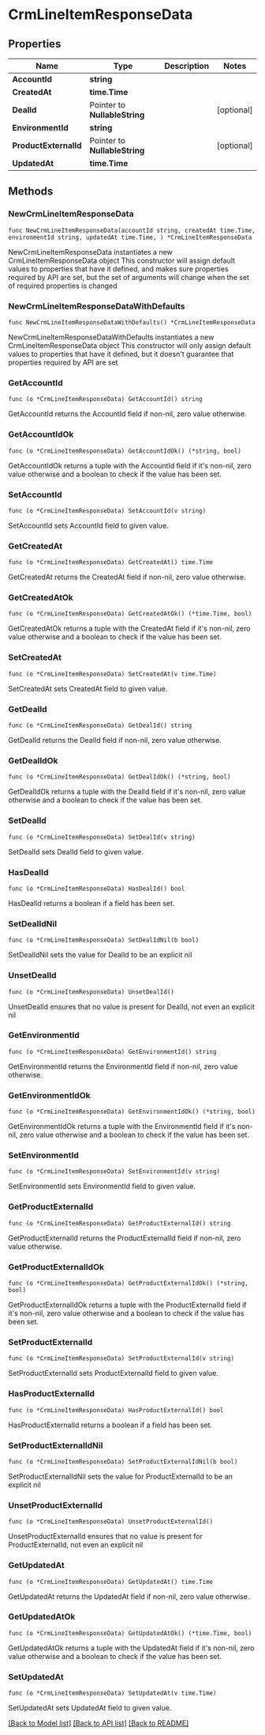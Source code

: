 # CrmLineItemResponseData

## Properties

Name | Type | Description | Notes
------------ | ------------- | ------------- | -------------
**AccountId** | **string** |  | 
**CreatedAt** | **time.Time** |  | 
**DealId** | Pointer to **NullableString** |  | [optional] 
**EnvironmentId** | **string** |  | 
**ProductExternalId** | Pointer to **NullableString** |  | [optional] 
**UpdatedAt** | **time.Time** |  | 

## Methods

### NewCrmLineItemResponseData

`func NewCrmLineItemResponseData(accountId string, createdAt time.Time, environmentId string, updatedAt time.Time, ) *CrmLineItemResponseData`

NewCrmLineItemResponseData instantiates a new CrmLineItemResponseData object
This constructor will assign default values to properties that have it defined,
and makes sure properties required by API are set, but the set of arguments
will change when the set of required properties is changed

### NewCrmLineItemResponseDataWithDefaults

`func NewCrmLineItemResponseDataWithDefaults() *CrmLineItemResponseData`

NewCrmLineItemResponseDataWithDefaults instantiates a new CrmLineItemResponseData object
This constructor will only assign default values to properties that have it defined,
but it doesn't guarantee that properties required by API are set

### GetAccountId

`func (o *CrmLineItemResponseData) GetAccountId() string`

GetAccountId returns the AccountId field if non-nil, zero value otherwise.

### GetAccountIdOk

`func (o *CrmLineItemResponseData) GetAccountIdOk() (*string, bool)`

GetAccountIdOk returns a tuple with the AccountId field if it's non-nil, zero value otherwise
and a boolean to check if the value has been set.

### SetAccountId

`func (o *CrmLineItemResponseData) SetAccountId(v string)`

SetAccountId sets AccountId field to given value.


### GetCreatedAt

`func (o *CrmLineItemResponseData) GetCreatedAt() time.Time`

GetCreatedAt returns the CreatedAt field if non-nil, zero value otherwise.

### GetCreatedAtOk

`func (o *CrmLineItemResponseData) GetCreatedAtOk() (*time.Time, bool)`

GetCreatedAtOk returns a tuple with the CreatedAt field if it's non-nil, zero value otherwise
and a boolean to check if the value has been set.

### SetCreatedAt

`func (o *CrmLineItemResponseData) SetCreatedAt(v time.Time)`

SetCreatedAt sets CreatedAt field to given value.


### GetDealId

`func (o *CrmLineItemResponseData) GetDealId() string`

GetDealId returns the DealId field if non-nil, zero value otherwise.

### GetDealIdOk

`func (o *CrmLineItemResponseData) GetDealIdOk() (*string, bool)`

GetDealIdOk returns a tuple with the DealId field if it's non-nil, zero value otherwise
and a boolean to check if the value has been set.

### SetDealId

`func (o *CrmLineItemResponseData) SetDealId(v string)`

SetDealId sets DealId field to given value.

### HasDealId

`func (o *CrmLineItemResponseData) HasDealId() bool`

HasDealId returns a boolean if a field has been set.

### SetDealIdNil

`func (o *CrmLineItemResponseData) SetDealIdNil(b bool)`

 SetDealIdNil sets the value for DealId to be an explicit nil

### UnsetDealId
`func (o *CrmLineItemResponseData) UnsetDealId()`

UnsetDealId ensures that no value is present for DealId, not even an explicit nil
### GetEnvironmentId

`func (o *CrmLineItemResponseData) GetEnvironmentId() string`

GetEnvironmentId returns the EnvironmentId field if non-nil, zero value otherwise.

### GetEnvironmentIdOk

`func (o *CrmLineItemResponseData) GetEnvironmentIdOk() (*string, bool)`

GetEnvironmentIdOk returns a tuple with the EnvironmentId field if it's non-nil, zero value otherwise
and a boolean to check if the value has been set.

### SetEnvironmentId

`func (o *CrmLineItemResponseData) SetEnvironmentId(v string)`

SetEnvironmentId sets EnvironmentId field to given value.


### GetProductExternalId

`func (o *CrmLineItemResponseData) GetProductExternalId() string`

GetProductExternalId returns the ProductExternalId field if non-nil, zero value otherwise.

### GetProductExternalIdOk

`func (o *CrmLineItemResponseData) GetProductExternalIdOk() (*string, bool)`

GetProductExternalIdOk returns a tuple with the ProductExternalId field if it's non-nil, zero value otherwise
and a boolean to check if the value has been set.

### SetProductExternalId

`func (o *CrmLineItemResponseData) SetProductExternalId(v string)`

SetProductExternalId sets ProductExternalId field to given value.

### HasProductExternalId

`func (o *CrmLineItemResponseData) HasProductExternalId() bool`

HasProductExternalId returns a boolean if a field has been set.

### SetProductExternalIdNil

`func (o *CrmLineItemResponseData) SetProductExternalIdNil(b bool)`

 SetProductExternalIdNil sets the value for ProductExternalId to be an explicit nil

### UnsetProductExternalId
`func (o *CrmLineItemResponseData) UnsetProductExternalId()`

UnsetProductExternalId ensures that no value is present for ProductExternalId, not even an explicit nil
### GetUpdatedAt

`func (o *CrmLineItemResponseData) GetUpdatedAt() time.Time`

GetUpdatedAt returns the UpdatedAt field if non-nil, zero value otherwise.

### GetUpdatedAtOk

`func (o *CrmLineItemResponseData) GetUpdatedAtOk() (*time.Time, bool)`

GetUpdatedAtOk returns a tuple with the UpdatedAt field if it's non-nil, zero value otherwise
and a boolean to check if the value has been set.

### SetUpdatedAt

`func (o *CrmLineItemResponseData) SetUpdatedAt(v time.Time)`

SetUpdatedAt sets UpdatedAt field to given value.



[[Back to Model list]](../README.md#documentation-for-models) [[Back to API list]](../README.md#documentation-for-api-endpoints) [[Back to README]](../README.md)


